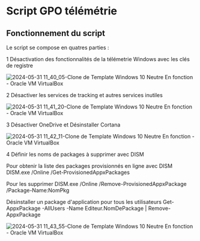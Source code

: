 # Script GPO télémétrie

## Fonctionnement du script

Le script se compose en quatres parties : 

1 Désactivation des fonctionnalités de la télémetrie Windows avec les clés de registre 

![2024-05-31 11_40_05-Clone de Template Windows 10 Neutre  En fonction  - Oracle VM VirtualBox](https://github.com/WildCodeSchool/TSSR-2402-P3-G1-BuildYourInfra-BillU/assets/161461625/07e45525-4a30-4d78-bb5a-588a6bc8541f)


2 Désactiver les services de tracking et autres services inutiles

![2024-05-31 11_41_20-Clone de Template Windows 10 Neutre  En fonction  - Oracle VM VirtualBox](https://github.com/WildCodeSchool/TSSR-2402-P3-G1-BuildYourInfra-BillU/assets/161461625/1b42687a-dd43-48ea-b4e9-cc7a636b4ecd)


3 Désactiver OneDrive et Désinstaller Cortana



![2024-05-31 11_42_11-Clone de Template Windows 10 Neutre  En fonction  - Oracle VM VirtualBox](https://github.com/WildCodeSchool/TSSR-2402-P3-G1-BuildYourInfra-BillU/assets/161461625/60dc9695-f12b-4334-9f96-2db9a6e8710a)


4 Définir les noms de packages à supprimer avec DISM

Pour obtenir la liste des packages provisionnés en ligne avec DISM
DISM.exe /Online /Get-ProvisionedAppxPackages

Pour les supprimer 
DISM.exe /Online /Remove-ProvisionedAppxPackage /Package-Name:NomPkg

Désinstaller un package d'application pour tous les utilisateurs
Get-AppxPackage -AllUsers -Name Editeur.NomDePackage | Remove-AppxPackage


![2024-05-31 11_43_55-Clone de Template Windows 10 Neutre  En fonction  - Oracle VM VirtualBox](https://github.com/WildCodeSchool/TSSR-2402-P3-G1-BuildYourInfra-BillU/assets/161461625/91c3c466-f694-4d17-99f2-e477a6f05d5f)
